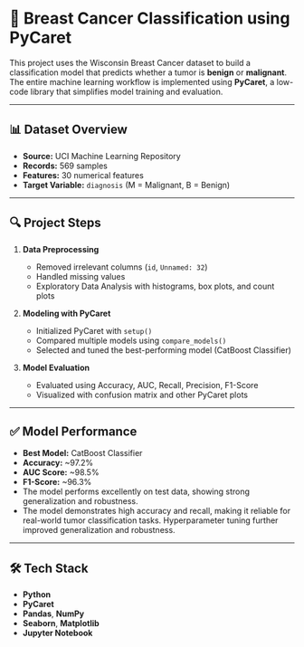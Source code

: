 # 🧠 Breast Cancer Classification using PyCaret

This project uses the Wisconsin Breast Cancer dataset to build a classification model that predicts whether a tumor is **benign** or **malignant**. The entire machine learning workflow is implemented using **PyCaret**, a low-code library that simplifies model training and evaluation.

---

## 📊 Dataset Overview

- **Source:** UCI Machine Learning Repository  
- **Records:** 569 samples  
- **Features:** 30 numerical features  
- **Target Variable:** `diagnosis` (M = Malignant, B = Benign)

---

## 🔍 Project Steps

1. **Data Preprocessing**
   - Removed irrelevant columns (`id`, `Unnamed: 32`)
   - Handled missing values
   - Exploratory Data Analysis with histograms, box plots, and count plots

2. **Modeling with PyCaret**
   - Initialized PyCaret with `setup()`
   - Compared multiple models using `compare_models()`
   - Selected and tuned the best-performing model (CatBoost Classifier)

3. **Model Evaluation**
   - Evaluated using Accuracy, AUC, Recall, Precision, F1-Score
   - Visualized with confusion matrix and other PyCaret plots

---

## ✅ Model Performance

- **Best Model:** CatBoost Classifier  
- **Accuracy:** ~97.2%  
- **AUC Score:** ~98.5%  
- **F1-Score:** ~96.3%  
- The model performs excellently on test data, showing strong generalization and robustness.
- The model demonstrates high accuracy and recall, making it reliable for real-world tumor classification tasks. Hyperparameter tuning further improved generalization and robustness.

---

## 🛠️ Tech Stack

- **Python**
- **PyCaret**
- **Pandas**, **NumPy**
- **Seaborn**, **Matplotlib**
- **Jupyter Notebook**


